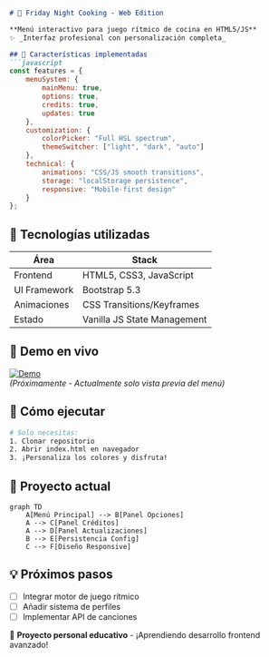 ```markdown
# 🍳 Friday Night Cooking - Web Edition

**Menú interactivo para juego rítmico de cocina en HTML5/JS**  
✨ _Interfaz profesional con personalización completa_

## 🌟 Características implementadas
```javascript
const features = {
    menuSystem: {
        mainMenu: true,
        options: true,
        credits: true,
        updates: true
    },
    customization: {
        colorPicker: "Full HSL spectrum",
        themeSwitcher: ["light", "dark", "auto"]
    },
    technical: {
        animations: "CSS/JS smooth transitions",
        storage: "localStorage persistence",
        responsive: "Mobile-first design"
    }
};
```

## 🎨 Tecnologías utilizadas
| Área          | Stack                     |
|---------------|---------------------------|
| Frontend      | HTML5, CSS3, JavaScript   |
| UI Framework  | Bootstrap 5.3            |
| Animaciones   | CSS Transitions/Keyframes |
| Estado        | Vanilla JS State Management |

## 🚀 Demo en vivo
[![Demo](https://img.shields.io/badge/Play-DemoOnline-brightgreen)]()  
*(Próximamente - Actualmente solo vista previa del menú)*

## 🔧 Cómo ejecutar
```bash
# Solo necesitas:
1. Clonar repositorio
2. Abrir index.html en navegador
3. ¡Personaliza los colores y disfruta!
```

## 📌 Proyecto actual
```mermaid
graph TD
    A[Menú Principal] --> B[Panel Opciones]
    A --> C[Panel Créditos]
    A --> D[Panel Actualizaciones]
    B --> E[Persistencia Config]
    C --> F[Diseño Responsive]
```

## 💡 Próximos pasos
- [ ] Integrar motor de juego rítmico
- [ ] Añadir sistema de perfiles
- [ ] Implementar API de canciones

📜 **Proyecto personal educativo** - ¡Aprendiendo desarrollo frontend avanzado!


